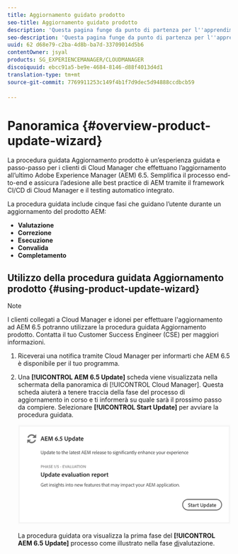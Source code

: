 ```yaml
---
title: Aggiornamento guidato prodotto
seo-title: Aggiornamento guidato prodotto
description: 'Questa pagina funge da punto di partenza per l''apprendimento della procedura guidata di aggiornamento dei prodotti. '
seo-description: 'Questa pagina funge da punto di partenza per l''apprendimento della procedura guidata di aggiornamento dei prodotti. '
uuid: 62 d68e79-c2ba-4d8b-ba7d-33709014d5b6
contentOwner: jsyal
products: SG_EXPERIENCEMANAGER/CLOUDMANAGER
discoiquuid: ebcc91a5-be9e-4684-8146-d88f4013d4d1
translation-type: tm+mt
source-git-commit: 7769911253c149f4b1f7d9dec5d94888ccdbcb59

---
```



# Panoramica {#overview-product-update-wizard}

La procedura guidata Aggiornamento prodotto è un’esperienza guidata e passo-passo per i clienti di Cloud Manager che effettuano l’aggiornamento all’ultimo Adobe Experience Manager (AEM) 6.5. Semplifica il processo end-to-end e assicura l’adesione alle best practice di AEM tramite il framework CI/CD di Cloud Manager e il testing automatico integrato.

La procedura guidata include cinque fasi che guidano l’utente durante un aggiornamento del prodotto AEM:

* **Valutazione**
* **Correzione**
* **Esecuzione**
* **Convalida**
* **Completamento**


## Utilizzo della procedura guidata Aggiornamento prodotto {#using-product-update-wizard}

>[!NOTE]
>I clienti collegati a Cloud Manager e idonei per effettuare l'aggiornamento ad AEM 6.5 potranno utilizzare la procedura guidata Aggiornamento prodotto. Contatta il tuo Customer Success Engineer (CSE) per maggiori informazioni.

1. Riceverai una notifica tramite Cloud Manager per informarti che AEM 6.5 è disponibile per il tuo programma.

1. Una **[!UICONTROL AEM 6.5 Update]** scheda viene visualizzata nella schermata della panoramica di [!UICONTROL Cloud Manager]. Questa scheda aiuterà a tenere traccia della fase del processo di aggiornamento in corso e ti informerà su quale sarà il prossimo passo da compiere. Selezionare **[!UICONTROL Start Update]** per avviare la procedura guidata.

   ![](assets/Start-Update.png)

   La procedura guidata ora visualizza la prima fase del **[!UICONTROL AEM 6.5 Update]** processo come illustrato nella fase [di](evaluation.md)valutazione.
